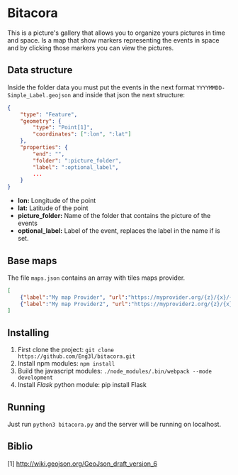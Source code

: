 
# Bitacora

This is a picture's gallery that allows you to organize yours pictures
in time and space. Is a map that show markers representing the events
in space and by clicking those markers you can view the pictures.

## Data structure

Inside the folder data you must put the events in the next format `YYYYMMDD-Simple_Label.geojson`
and inside that json the next structure:

```json
{
    "type": "Feature",
    "geometry": {
        "type": "Point[1]",
        "coordinates": [":lon", ":lat"]
    },
    "properties": {
        "end": "",
        "folder": ":picture_folder",
        "label": ":optional_label",
        ...
    }
}
```
* **lon:** Longitude of the point
* **lat:** Latitude of the point
* **picture_folder:** Name of the folder that contains the picture of the events
* **optional_label:** Label of the event, replaces the label in the name if is set.

## Base maps

The file `maps.json` contains an array with tiles maps provider.

```json
[
    {"label":"My map Provider", "url":"https://myprovider.org/{z}/{x}/{y}.png"},
    {"label":"My map Provider2", "url":"https://myprovider2.org/{z}/{x}/{y}.png"},
]
```

## Installing

1. First clone the project: `git clone https://github.com/Eng3l/bitacora.git`
2. Install npm modules: `npm install`
3. Build the javascript modules: `./node_modules/.bin/webpack --mode development`
4. Install *Flask* python module: pip install Flask

## Running

Just run `python3 bitacora.py` and the server will be running on localhost.

## Biblio
[1] http://wiki.geojson.org/GeoJson_draft_version_6